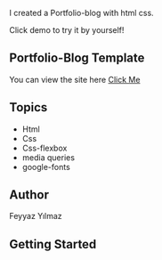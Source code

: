 I created a Portfolio-blog with html css.

Click demo to try it by yourself!

## Portfolio-Blog Template

You can view the site here
[Click Me](https://guileless-daffodil-aa9fad.netlify.app/)

## Topics



- Html
- Css
- Css-flexbox
- media queries
- google-fonts
  


## Author

Feyyaz Yılmaz

## Getting Started
